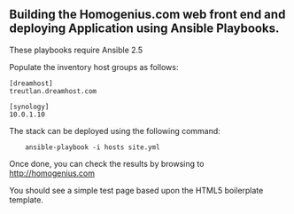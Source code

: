 Building the Homogenius.com web front end and deploying Application using Ansible Playbooks.
-------------------------------------------

These playbooks require Ansible 2.5

Populate the inventory host groups as follows:

	[dreamhost]
	treutlan.dreamhost.com

	[synology]
	10.0.1.10

The stack can be deployed using the following command:

        ansible-playbook -i hosts site.yml

Once done, you can check the results by browsing to http://homogenius.com

You should see a simple test page based upon the HTML5 boilerplate template.
